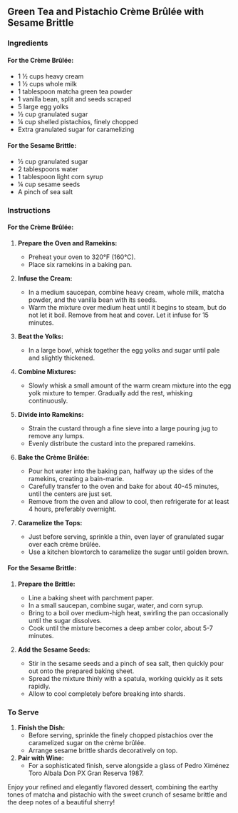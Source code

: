 ## Green Tea and Pistachio Crème Brûlée with Sesame Brittle

### Ingredients

#### For the Crème Brûlée:
- 1 ½ cups heavy cream
- 1 ½ cups whole milk
- 1 tablespoon matcha green tea powder
- 1 vanilla bean, split and seeds scraped
- 5 large egg yolks
- ½ cup granulated sugar
- ¼ cup shelled pistachios, finely chopped
- Extra granulated sugar for caramelizing

#### For the Sesame Brittle:
- ½ cup granulated sugar
- 2 tablespoons water
- 1 tablespoon light corn syrup
- ¼ cup sesame seeds
- A pinch of sea salt

### Instructions

#### For the Crème Brûlée:
1. **Prepare the Oven and Ramekins:**
   - Preheat your oven to 320°F (160°C).
   - Place six ramekins in a baking pan.

2. **Infuse the Cream:**
   - In a medium saucepan, combine heavy cream, whole milk, matcha powder, and the vanilla bean with its seeds.
   - Warm the mixture over medium heat until it begins to steam, but do not let it boil. Remove from heat and cover. Let it infuse for 15 minutes.

3. **Beat the Yolks:**
   - In a large bowl, whisk together the egg yolks and sugar until pale and slightly thickened.

4. **Combine Mixtures:**
   - Slowly whisk a small amount of the warm cream mixture into the egg yolk mixture to temper. Gradually add the rest, whisking continuously.

5. **Divide into Ramekins:**
   - Strain the custard through a fine sieve into a large pouring jug to remove any lumps.
   - Evenly distribute the custard into the prepared ramekins.

6. **Bake the Crème Brûlée:**
   - Pour hot water into the baking pan, halfway up the sides of the ramekins, creating a bain-marie.
   - Carefully transfer to the oven and bake for about 40-45 minutes, until the centers are just set.
   - Remove from the oven and allow to cool, then refrigerate for at least 4 hours, preferably overnight.

7. **Caramelize the Tops:**
   - Just before serving, sprinkle a thin, even layer of granulated sugar over each crème brûlée.
   - Use a kitchen blowtorch to caramelize the sugar until golden brown.

#### For the Sesame Brittle:
1. **Prepare the Brittle:**
   - Line a baking sheet with parchment paper.
   - In a small saucepan, combine sugar, water, and corn syrup.
   - Bring to a boil over medium-high heat, swirling the pan occasionally until the sugar dissolves.
   - Cook until the mixture becomes a deep amber color, about 5-7 minutes.

2. **Add the Sesame Seeds:**
   - Stir in the sesame seeds and a pinch of sea salt, then quickly pour out onto the prepared baking sheet.
   - Spread the mixture thinly with a spatula, working quickly as it sets rapidly.
   - Allow to cool completely before breaking into shards.

### To Serve
1. **Finish the Dish:**
   - Before serving, sprinkle the finely chopped pistachios over the caramelized sugar on the crème brûlée.
   - Arrange sesame brittle shards decoratively on top.
2. **Pair with Wine:**
   - For a sophisticated finish, serve alongside a glass of Pedro Ximénez Toro Albala Don PX Gran Reserva 1987.

Enjoy your refined and elegantly flavored dessert, combining the earthy tones of matcha and pistachio with the sweet crunch of sesame brittle and the deep notes of a beautiful sherry!